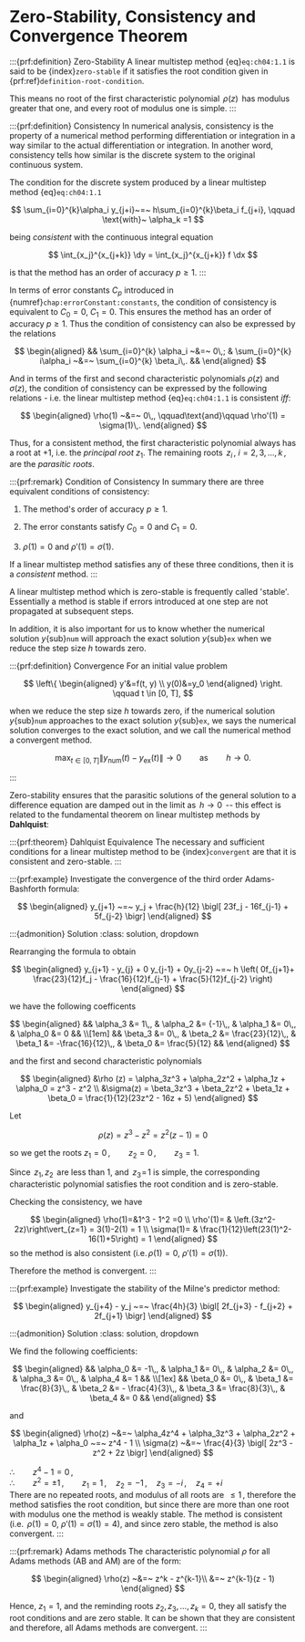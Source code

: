 # Zero-Stability, Consistency and Convergence Theorem

:::{prf:definition} Zero-Stability
A linear multistep method {eq}`eq:ch04:1.1` is said to be {index}`zero-stable` if it satisfies the root condition given in {prf:ref}`definition-root-condition`.

This means no root of the
first characteristic polynomial $\,\rho(z)\,$ has modulus greater that
one, and every root of modulus one is simple.
:::

:::{prf:definition} Consistency
In numerical analysis, consistency is the property of a numerical method performing differentiation or integration in a way similar to the actual differentiation or integration. In another word, consistency tells how similar is the discrete system to the original continuous system.

The condition for the discrete system produced by a linear multistep method {eq}`eq:ch04:1.1`

$$
\sum_{i=0}^{k}\alpha_i y_{j+i}~=~ h\sum_{i=0}^{k}\beta_i f_{j+i}, \qquad
     \text{with}~ \alpha_k =1 
$$

being *consistent* with the continuous integral equation

$$
\int_{x_j}^{x_{j+k}} \dy = \int_{x_j}^{x_{j+k}} f \dx
$$

is that the method has an order of accuracy $p \geq 1$.
:::


In terms of error constants $C_p$ introduced in {numref}`chap:errorConstant:constants`, the condition of consistency is
equivalent to $C_0 = 0$, $C_1 = 0$. This ensures the method has an order of accuracy $p\geq 1$. Thus the condition of consistency can also be expressed by the relations 

$$
\begin{aligned}
    && \sum_{i=0}^{k}  \alpha_i ~&=~ 0\,;
     & \sum_{i=0}^{k} i\alpha_i ~&=~ \sum_{i=0}^{k} \beta_i\,. &&
\end{aligned}
$$

And in terms of the first and second characteristic polynomials $\rho(z)$ and $\sigma(z)$, the condition of consistency can be expressed by the following relations - i.e. the linear multistep method {eq}`eq:ch04:1.1` is consistent *iff*: 

$$
\begin{aligned}
    \rho(1) ~&=~ 0\,, \qquad\text{and}\qquad \rho'(1) = \sigma(1)\,.
\end{aligned}
$$

Thus, for a consistent method, the first characteristic polynomial
always has a root at $+1$, i.e. the *principal root* $z_1$. The
remaining roots $\,z_i\,, ~i=2,3,\dots,k\,$, are the *parasitic
roots*.

:::{prf:remark} Condition of Consistency
In summary there are three equivalent conditions of consistency: 

1. The method's order of accuracy $p \geq 1$. 

2. The error constants satisfy $C_0=0$ and $C_1=0$.

3. $\rho(1)=0$ and $\rho'(1)=\sigma(1)$.

If a linear multistep method satisfies any of these three conditions, then it is a *consistent* method.
:::

A linear multistep method which is zero-stable is frequently called
'stable'. Essentially a method is stable if errors introduced at one
step are not propagated at subsequent steps. 

In addition, it is also important for us to know whether the numerical solution $y${sub}`num` will approach
the exact solution $y${sub}`ex` when we reduce the step size $h$ towards zero. 

:::{prf:definition} Convergence
For an initial value problem

$$
\left\{
\begin{aligned}
 y'&=f(t, y) \\
 y(0)&=y_0
\end{aligned}
\right.
\qquad  t \in [0, T],
$$

when we reduce the step size $h$ towards zero, if the numerical solution $y${sub}`num` approaches to
the exact solution $y${sub}`ex`, we says the numerical solution converges to the exact solution, and we call the numerical method a convergent method.

$$
\max _{t\in [0, T]} \| y_\text{num}(t) - y_\text{ex}(t) \| \rightarrow 0 \qquad \mbox{as} \qquad {h}\rightarrow 0.
$$

:::


Zero-stability ensures that
the parasitic solutions of the general solution to a difference equation
are damped out in the limit as $\,h \to 0\,$ -- this effect is related
to the fundamental theorem on linear multistep methods by **Dahlquist**:

:::{prf:theorem} Dahlquist Equivalence
The necessary and sufficient conditions for a linear multistep method to
be {index}`convergent` are that it is consistent and zero-stable.
:::

:::{prf:example}
Investigate the convergence of the third order Adams-Bashforth formula:


$$
\begin{aligned}
        y_{j+1} ~=~ y_j + \frac{h}{12} \bigl[
            23f_j - 16f_{j-1} + 5f_{j-2}
        \bigr]    
\end{aligned}
$$

:::{admonition} Solution
:class: solution, dropdown

 Rearranging the formula to obtain 

$$
\begin{aligned}
        y_{j+1} - y_{j} + 0 y_{j-1} + 0y_{j-2} ~=~ h \left(
            0f_{j+1}+ \frac{23}{12}f_j - \frac{16}{12}f_{j-1} + \frac{5}{12}f_{j-2}
        \right)
\end{aligned}
$$

 we have the following coefficents 

$$
\begin{aligned}
        && \alpha_3 &= 1\,,  & \alpha_2 &= {-1}\,,
         & \alpha_1 &= 0\,, & \alpha_0 &= 0 &&
        \\[1em]
        && \beta_3 &= 0\,,  & \beta_2 &= \frac{23}{12}\,,
         & \beta_1 &= -\frac{16}{12}\,, & \beta_0 &= \frac{5}{12} &&    
\end{aligned}
$$

 and the first and second characteristic polynomials

$$
\begin{aligned}
        &\rho (z) = \alpha_3z^3 + \alpha_2z^2 + \alpha_1z + \alpha_0 = z^3 - z^2
        \\
        &\sigma(z) = \beta_3z^3 + \beta_2z^2 + \beta_1z + \beta_0 = \frac{1}{12}(23z^2 - 16z + 5)    
\end{aligned}
$$

Let

$$
\rho (z) = z^3 - z^2 = z^2(z - 1) = 0
$$

so we get the roots $z_1 = 0\,, \qquad z_2 = 0\,, \qquad z_3 = 1$. 

 Since $\,z_1,\,z_2\,$ are less than $1$, and
$\,z_3\!=\!1$ is simple, the corresponding characteristic polynomial
satisfies the root condition and is zero-stable.

Checking the consistency, we have

$$
\begin{aligned}
    \rho(1)=&1^3 - 1^2 =0 \\
    \rho'(1)= & \left.(3z^2-2z)\right\vert_{z=1} = 3(1)-2(1) = 1 \\
    \sigma(1)= & \frac{1}{12}\left(23(1)^2-16(1)+5\right) = 1
\end{aligned}
$$
so the method is also consistent $(\text{i.e.}\,\rho(1) = 0,~ \rho'(1) = \sigma(1) )$.

Therefore the method is convergent.
:::

:::{prf:example}
Investigate the stability of the Milne's predictor method:

$$
\begin{aligned}
        y_{j+4} - y_j ~=~ \frac{4h}{3} \bigl[
            2f_{j+3} - f_{j+2} + 2f_{j+1}
        \bigr]   
\end{aligned}
$$

:::{admonition} Solution
:class: solution, dropdown

We find the following coefficients: 

$$
\begin{aligned}
        && \alpha_0 &= -1\,,
         & \alpha_1 &= 0\,,
         & \alpha_2 &= 0\,,
         & \alpha_3 &= 0\,,
         & \alpha_4 &= 1 &&
        \\[1ex]
        && \beta_0 &= 0\,,
         & \beta_1 &= \frac{8}{3}\,,
         & \beta_2 &= - \frac{4}{3}\,,
         & \beta_3 &= \frac{8}{3}\,,
         & \beta_4 &= 0 &&    
\end{aligned}
$$

 and 

$$
\begin{aligned}
        \rho(z) ~&=~ \alpha_4z^4 + \alpha_3z^3 + \alpha_2z^2 + \alpha_1z + \alpha_0 ~=~ z^4 - 1
        \\
        \sigma(z) ~&=~ \frac{4}{3} \bigl[
            2z^3 - z^2 + 2z
        \bigr]    
\end{aligned}
$$

 $\therefore\qquad z^4 - 1 = 0\,,$\
$\therefore\qquad z^2 = \pm 1\,,\qquad z_1 = 1\,,\quad z_2 = -1\,,\quad z_3 = -i\,,\quad z_4 = +i$\
There are no repeated roots, and modulus of all roots are $\,\leq 1\,$,
therefore the method satisfies the root condition, but since there are
more than one root with modulus one the method is weakly stable. The
method is consistent
$(\text{i.e.}\ \,\rho(1) = 0,~ \rho'(1) = \sigma(1) = 4)$, and since
zero stable, the method is also convergent.
:::

:::{prf:remark} Adams methods
The characteristic polynomial $\rho$ for all Adams methods
(AB and AM) are of the form: 

$$
\begin{aligned}
    \rho(z) ~&=~ z^k - z^{k-1}\\
                &=~ z^{k-1}(z - 1)
\end{aligned}
$$

 Hence, $z_1 = 1$, and the reminding roots
$z_2,z_3,\dots,z_k = 0$, they all satisfy the root conditions and
are zero stable. It can be shown that they are consistent and therefore,
all Adams methods are convergent.
:::